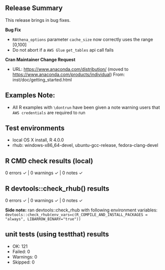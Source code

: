 ## Release Summary
This release brings in bug fixes.

**Bug Fix**
* `RAthena_options` parameter `cache_size` now correctly uses the range [0,100]
*  Do not abort if a `AWS Glue` `get_tables` api call fails

**Cran Maintainer Change Request**
* URL: https://www.anaconda.com/distribution/ (moved to https://www.anaconda.com/products/individual) From: inst/doc/getting_started.html

## Examples Note:
* All R examples with `\dontrun` have been given a note warning users that `AWS credentials` are required to run

## Test environments
* local OS X install, R 4.0.0
* rhub: windows-x86_64-devel, ubuntu-gcc-release, fedora-clang-devel

## R CMD check results (local)
0 errors ✓ | 0 warnings ✓ | 0 notes ✓

## R devtools::check_rhub() results
0 errors ✓ | 0 warnings ✓ | 0 notes ✓

**Side note:** ran devtools::check_rhub with following environment variables:
`devtools::check_rhub(env_vars=c(R_COMPILE_AND_INSTALL_PACKAGES = "always", LIBARROW_BINARY="true"))`

## unit tests (using testthat) results
* OK:       121
* Failed:   0
* Warnings: 0
* Skipped:  0